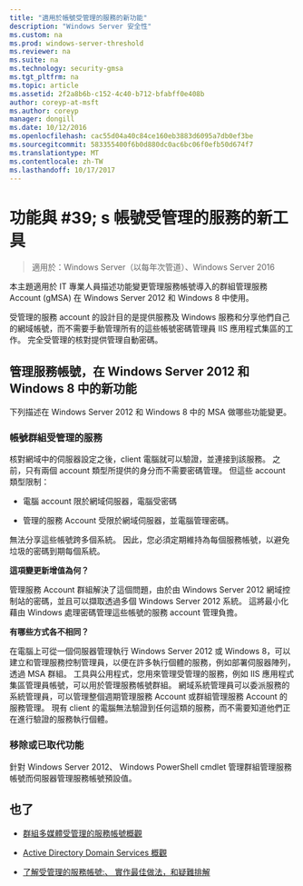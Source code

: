 ```yaml
---
title: "適用於帳號受管理的服務的新功能"
description: "Windows Server 安全性"
ms.custom: na
ms.prod: windows-server-threshold
ms.reviewer: na
ms.suite: na
ms.technology: security-gmsa
ms.tgt_pltfrm: na
ms.topic: article
ms.assetid: 2f2a8b6b-c152-4c40-b712-bfabff0e408b
author: coreyp-at-msft
ms.author: coreyp
manager: dongill
ms.date: 10/12/2016
ms.openlocfilehash: cac55d04a40c84ce160eb3883d6095a7db0ef3be
ms.sourcegitcommit: 583355400f6b0d880dc0ac6bc06f0efb50d674f7
ms.translationtype: MT
ms.contentlocale: zh-TW
ms.lasthandoff: 10/17/2017
---
```

# <a name="what39s-new-for-managed-service-accounts"></a>功能與 #39; s 帳號受管理的服務的新工具

>適用於：Windows Server（以每年次管道）、Windows Server 2016

本主題適用於 IT 專業人員描述功能變更管理服務帳號導入的群組管理服務 Account (gMSA) 在 Windows Server 2012 和 Windows 8 中使用。

受管理的服務 account 的設計目的是提供服務及 Windows 服務和分享他們自己的網域帳號，而不需要手動管理所有的這些帳號密碼管理員 IIS 應用程式集區的工作。 完全受管理的核對提供管理自動密碼。

## <a name="versions"></a>管理服務帳號，在 Windows Server 2012 和 Windows 8 中的新功能
下列描述在 Windows Server 2012 和 Windows 8 中的 MSA 做哪些功能變更。

### <a name="group-managed-service-accounts"></a>帳號群組受管理的服務
核對網域中的伺服器設定之後，client 電腦就可以驗證，並連接到該服務。 之前，只有兩個 account 類型所提供的身分而不需要密碼管理。 但這些 account 類型限制：

-   電腦 account 限於網域伺服器，電腦受密碼

-   管理的服務 Account 受限於網域伺服器，並電腦管理密碼。

無法分享這些帳號跨多個系統。 因此，您必須定期維持為每個服務帳號，以避免垃圾的密碼到期每個系統。

**這項變更新增值為何？**

管理服務 Account 群組解決了這個問題，由於由 Windows Server 2012 網域控制站的密碼，並且可以擷取透過多個 Windows Server 2012 系統。 這將最小化藉由 Windows 處理密碼管理這些帳號的服務 account 管理負擔。

**有哪些方式各不相同？**

在電腦上可從一個伺服器管理執行 Windows Server 2012 或 Windows 8，可以建立和管理服務控制管理員，以便在許多執行個體的服務，例如部署伺服器陣列，透過 MSA 群組。 工具與公用程式，您用來管理受管理的服務，例如 IIS 應用程式集區管理員帳號，可以用於管理服務帳號群組。 網域系統管理員可以委派服務的系統管理員，可以管理整個週期管理服務 Account 或群組管理服務 Account 的服務管理。 現有 client 的電腦無法驗證到任何這類的服務，而不需要知道他們正在進行驗證的服務執行個體。

### <a name="interoperability"></a>移除或已取代功能
針對 Windows Server 2012、 Windows PowerShell cmdlet 管理群組管理服務帳號而伺服器管理服務帳號預設值。

## <a name="see-also"></a>也了

-   [群組多媒體受管理的服務帳號概觀](group-managed-service-accounts-overview.md)

-   [Active Directory Domain Services 概觀](active-directory-domain-services-overview.md)

-   [了解受管理的服務帳號:、 實作最佳做法，和疑難排解](http://blogs.technet.com/b/askds/archive/20../managed-service-accounts-understanding-implementing-best-practices-and-troubleshooting.aspx)


